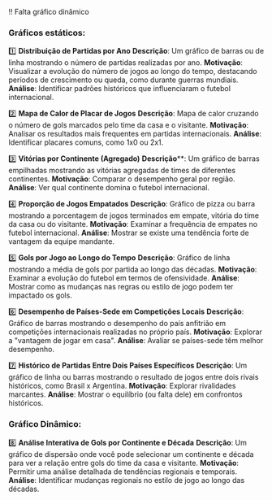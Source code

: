 ‼️ Falta gráfico dinâmico

<h3>Gráficos estáticos:</h3>

1️⃣ **Distribuição de Partidas por Ano**
**Descrição**: Um gráfico de barras ou de linha mostrando o número de partidas realizadas por ano.
**Motivação**: Visualizar a evolução do número de jogos ao longo do tempo, destacando períodos de crescimento ou queda, como durante guerras mundiais.
**Análise**: Identificar padrões históricos que influenciaram o futebol internacional.

2️⃣ **Mapa de Calor de Placar de Jogos**
**Descrição**: Mapa de calor cruzando o número de gols marcados pelo time da casa e o visitante.
**Motivação**: Analisar os resultados mais frequentes em partidas internacionais.
**Análise**: Identificar placares comuns, como 1x0 ou 2x1.

3️⃣ **Vitórias por Continente (Agregado)**
**Descrição****: Um gráfico de barras empilhadas mostrando as vitórias agregadas de times de diferentes continentes.
**Motivação**: Comparar o desempenho geral por região.
**Análise**: Ver qual continente domina o futebol internacional.

4️⃣ **Proporção de Jogos Empatados**
**Descrição**: Gráfico de pizza ou barra mostrando a porcentagem de jogos terminados em empate, vitória do time da casa ou do visitante.
**Motivação**: Examinar a frequência de empates no futebol internacional.
**Análise**: Mostrar se existe uma tendência forte de vantagem da equipe mandante.

5️⃣ **Gols por Jogo ao Longo do Tempo**
**Descrição**: Gráfico de linha mostrando a média de gols por partida ao longo das décadas.
**Motivação**: Examinar a evolução do futebol em termos de ofensividade.
**Análise**: Mostrar como as mudanças nas regras ou estilo de jogo podem ter impactado os gols.

6️⃣ **Desempenho de Países-Sede em Competições Locais**
**Descrição**: Gráfico de barras mostrando o desempenho do país anfitrião em competições internacionais realizadas no próprio país.
**Motivação**: Explorar a "vantagem de jogar em casa".
**Análise**: Avaliar se países-sede têm melhor desempenho.

7️⃣ **Histórico de Partidas Entre Dois Países Específicos**
**Descrição**: Um gráfico de linha ou barras mostrando o resultado de jogos entre dois rivais históricos, como Brasil x Argentina.
**Motivação**: Explorar rivalidades marcantes.
**Análise**: Mostrar o equilíbrio (ou falta dele) em confrontos históricos.

<h3>Gráfico Dinâmico:</h3>

8️⃣ **Análise Interativa de Gols por Continente e Década**
**Descrição**: Um gráfico de dispersão onde você pode selecionar um continente e década para ver a relação entre gols do time da casa e visitante.
**Motivação**: Permitir uma análise detalhada de tendências regionais e temporais.
**Análise**: Identificar mudanças regionais no estilo de jogo ao longo das décadas.


